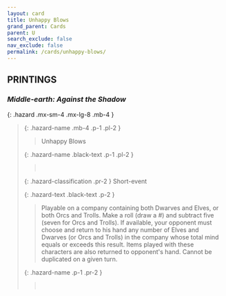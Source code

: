 ```yaml
---
layout: card
title: Unhappy Blows
grand_parent: Cards
parent: U
search_exclude: false
nav_exclude: false
permalink: /cards/unhappy-blows/
---
```


## PRINTINGS


### _Middle-earth: Against the Shadow_

{: .hazard .mx-sm-4 .mx-lg-8 .mb-4 }
> {: .hazard-name .mb-4 .p-1 .pl-2 }
> > <div class="hazard-mp"></div>
> > <div class="card-name">Unhappy Blows</div>
>
> {: .hazard-name .black-text .p-1 .pl-2 }
> > &nbsp;
>
> {: .hazard-classification .pr-2 }
> Short-event
>
> {: .hazard-text .black-text .p-2 }
> > Playable on a company containing both Dwarves and Elves, or both Orcs and Trolls. Make a roll (draw a #) and subtract five (seven for Orcs and Trolls). If available, your opponent must choose and return to his hand any number of Elves and Dwarves (or Orcs and Trolls) in the company whose total mind equals or exceeds this result. Items played with these characters are also returned to opponent's hand. Cannot be duplicated on a given turn.  
>
> {: .hazard-name .p-1 .pr-2 }
> > <div class="card-shield"></div>
> > <div class="card-corruption">&nbsp;</div>
